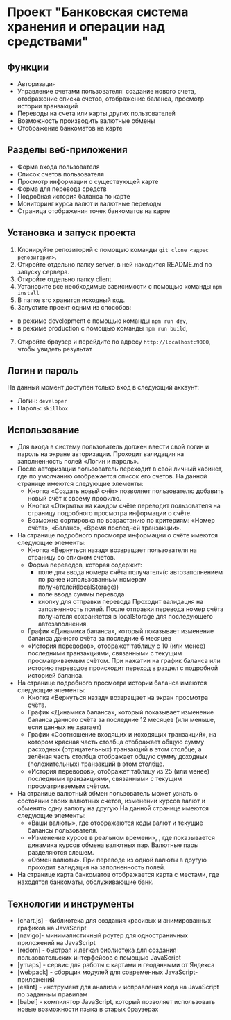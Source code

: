 # Проект "Банковская система хранения и операции над средствами"

## Функции

* Авторизация
* Управление счетами пользователя: создание нового счета, отображение списка счетов, отображение баланса, просмотр истории транзакций
* Переводы на счета или карты других пользователей
* Возможность производить валютные обмены
* Отображение банкоматов на карте

## Разделы веб-приложения

* Форма входа пользователя
* Список счетов пользователя
* Просмотр информации о существующей карте
* Форма для перевода средств
* Подробная история баланса по карте
* Мониторинг курса валют и валютные переводы
* Страница отображения точек банкоматов на карте

## Установка и запуск проекта

1. Клонируйте репозиторий с помощью команды `git clone <адрес репозитория>`.
2. Откройте отдельно папку server, в ней находится README.md по запуску сервера.
3. Откройте отдельно папку client.
4. Установите все необходимые зависимости с помощью команды `npm install`
5. В папке src хранится исходный код.
6. Запустите проект одним из способов:
  - в режиме development с помощью команды `npm run dev`,
  - в режиме production с помощью команды `npm run build`,
7. Откройте браузер и перейдите по адресу `http://localhost:9000`, чтобы увидеть результат

## Логин и пароль
На данный момент доступен только вход в следующий аккаунт:
* Логин: `developer`
* Пароль: `skillbox`

## Использование

* Для входа в систему пользователь должен ввести свой логин и пароль на экране авторизации. Проходит валидация на заполненность полей «Логин и пароль».
* После авторизации пользователь переходит в свой личный кабинет, где по умолчанию отображается список его счетов. На данной странице имеются следующие элементы:
  - Кнопка «Создать новый счёт» позволяет пользователю добавить новый счёт к своему профилю.
  - Кнопка «Открыть» на каждом счёте переводит пользователя на страницу подробного просмотра информации о счёте. 
  - Возможна сортировка по возрастанию по критериям: «Номер счёта», «Баланс», «Время последней транзакции».
* На странице подробного просмотра информации о счёте имеются следующие элементы:
   - Кнопка «Вернуться назад» возвращает пользователя на страницу со списком счетов.
   - Форма переводов, которая содержит:
      - поле для ввода номера счёта получателя(с автозаполнением по ранее использованным номерам получателей(localStorage))
	  - поле ввода суммы перевода
	  - кнопку для отправки перевода 
	Проходит валидация на заполненность полей.
	После отправки перевода номер счёта получателя сохраняется в localStorage для последующего автозаполнения.
   - График «Динамика баланса», который показывает изменение баланса данного счёта за последние 6 месяцев
   - «История переводов», отображет таблицу с 10 (или менее) последними транзакциями, связанными с текущим просматриваемым счётом.
  При нажатии на график баланса или историю переводов происходит переход в раздел с подробной историей баланса.
* На странице подробного просмотра истории баланса имеются следующие элементы:
  - Кнопка «Вернуться назад» возвращает на экран просмотра счёта.
  - График «Динамика баланса», который показывает изменение баланса данного счёта за последние 12 месяцев (или меньше, если данных не хватает)
  - График «Соотношение входящих и исходящих транзакций», на котором красная часть столбца отображает общую сумму расходных (отрицательных) транзакций в этом столбце, а зелёная часть столбца отображает общую сумму доходных (положительных) транзакций в этом столбце.
  - «История переводов», отображет таблицу из 25 (или менее)  последними транзакциями, связанными с текущим просматриваемым счётом.
* На странице валютный обмен пользователь может узнать о состоянии своих валютных счетов, изменении курсов валют и обменять одну валюту на другую.На данной странице имеются следующие элементы:
  - «Ваши валюты», где отображаются коды валют и текущие балансы пользователя.
  - «Изменение курсов в реальном времени», , где показывается динамика курсов обмена валютных пар. Валютные пары разделяются слэшем.
  - «Обмен валюты». При переводе из одной валюты в другую проходит валидация на заполненность полей.
* На странице карта банкоматов отображается карта с местами, где находятся банкоматы, обслуживающие банк.

## Технологии и инструменты

* [chart.js] - библиотека для создания красивых и анимированных графиков на JavaScript
* [navigo]- минималистичный роутер для одностраничных приложений на JavaScript
* [redom] - быстрая и легкая библиотека для создания пользовательских интерфейсов с помощью JavaScript
* [ymaps] - сервис для работы с картами и геоданными от Яндекса
* [webpack] - сборщик модулей для современных JavaScript-приложений
* [eslint] - инструмент для анализа и исправления кода на JavaScript по заданным правилам
* [babel] - компилятор JavaScript, который позволяет использовать новые возможности языка в старых браузерах


